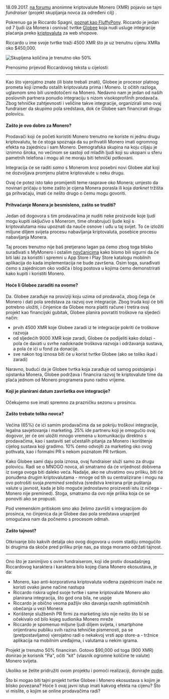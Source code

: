 18.09.2017. [na forumu][forum] anonimne kriptovalute Monero (XMR) pojavio se tajni _fundraiser_ (projekt skupljanja novca za određeni cilj) .

Pokrenuo ga je Riccardo Spagni, [poznat kao FluffyPony][fluffy]. Riccardo je jedan od 7 ljudi iza Monera i osnivač tvrtke [Globee][glob] koja nudi usluge integracije plaćanja preko [kriptovaluta][cc] za web shopove.

Riccardo u ime svoje tvrtke traži 4500 XMR što je uz trenutnu cijenu XMRa oko $450,000.

![Skupljena količina je trenutno oko 50%](https://bitfalls.com/wp-content/uploads/2017/09/01-4.png)

Prenosimo prijevod Riccardovog teksta u cijelosti:

---

Kao što vjerojatno znate (ili biste trebali znati), Globee je procesor platnog prometa koji između ostalih kriptovaluta prima i Monero. Iz očitih razloga, uglavnom smo bili usredotočeni na Monero. Nedavno nam je jedan od naših poslovnih partnera ponudio integraciju s nizom visokoprofilnih prodavača. Zbog tehničke zahtjevnosti i veličine takve integracije, organizirali smo ovaj fundraiser da skupimo pola sredstava, dok će Globee sam financirati drugu polovicu.

#### Zašto je ovo dobro za Monero?

Prodavači koji će početi koristiti Monero trenutno ne koriste ni jednu drugu kriptovalutu, te će stoga spoznaja da su prihvatili Monero imati ogromnog efekta na zajednicu i sam Monero. Demografska skupina na koju ciljaju je iznimno široka, no većinom se sastoji od mlađih ljudi koji su ukopani u sferu pametnih telefona i mogu ali ne moraju biti tehnički potkovani.

Integracija će se raditi _samo_ s Monerom kroz posebni novi Globee alat koji ne dozvoljava promjenu platne kriptovalute u neku drugu.

Ovaj će potez isto tako promijeniti teme rasprave oko Monera; umjesto da novinari pričaju o tome zašto je cijena Monera porasla ili koja _darknet_ tržišta ga prihvaćaju, imati će nešto drugo o čemu mogu govoriti.

#### Prihvaćanje Monera je besmisleno, zašto se truditi?

Jedan od dogovora s tim prodavačima je nuditi neke proizvode koje ljudi mogu kupiti _isključivo_ s Monerom, time ohrabrujući ljude koji s kriptovalutama nisu upoznati da nauče osnove i uđu u taj svijet. To će izložiti miljune diljem svijeta procesu nabavljanja kriptovaluta, posebice procesu nabavljanja Monera.

Taj proces trenutno nije baš pretjerano lagan pa ćemo zbog toga blisko surađivati s MyMonero i ostalim [novčanicima][wallet] kako bismo bili sigurni da će biti laki za koristiti i spremni u App Store i Play Store katalogu mobilnih aplikacija do kada implementacija ne bude završena. Osim toga, surađivati ćemo s zajednicom oko vodiča i blog postova u kojima ćemo demonstrirati kako kupiti i koristiti Monero.

#### Hoće li Globee zaraditi na ovome?

Da. Globee zarađuje na proviziji koju uzima od prodavača, zbog čega će Monero i dati pola sredstava za razvoj ove integracije. Zbog truda koji će biti potrebno uložiti, i činjenice da Globee mora platiti račune i tretira ovaj projekt kao financijski gubitak, Globee planira povratiti troškove na sljedeći način:

- prvih 4500 XMR koje Globee zaradi iz te integracije pokriti će troškove razvoja
- od sljedećih 9000 XMR koje zaradi, Globee će podijeliti kako dolazi - pola će davati u svrhe nadoknade troškova razvoja i održavanja sustava, a pola će ići u fond za donacije.
- sve nakon tog iznosa biti će u korist tvrtke Globee (ako se toliko ikad i zaradi)

Naravno, budući da je Globee tvrtka koja zarađuje od samog postojanja i opstanka Monera, Globee podržava i financira razvoj te kriptovalute time da plaća jednom od Monero programera puno radno vrijeme.

#### Koji je planirani datum završetka ove integracije?

Očekujemo sve imati spremno za prazničku sezonu u prosincu.

#### Zašto trebate toliko novca?

Većina (65%) će ići samim prodavačima da se pokriju troškovi integracije, legalna savjetovanja i marketing. 25% ide partneru koji je omogućio ovaj dogovor, jer će oni uložiti mnogo vremena u komunikaciju direktno s prodavačima, kao i sastaviti set učestalih pitanja za Monero i korištenje cijelog sustava koji gradimo. 10% ćemo odvojiti za marketing oko ovog pothvata, kao i formalni PR s nekom poznatom PR tvrtkom.

Kako Globee sami daju pola iznosa, ovaj fundraiser služi samo za drugu polovicu. Radi se o MNOGO novca, ali smatramo da će vrijednost dobivena iz svega ovoga biti daleko veća. Nadalje, ako ne uhvatimo ovu priliku, biti će ponuđena drugim kriptovalutama - mnoge od tih su centralizirane i mogu na ovo potrošiti svoja _premined_ sredstva (sredstva kreirana prije puštanja valute u javnost, kada je bilo moguće jednostavno proizvesti istu iz ničega - Monero nije premined). Stoga, smatramo da ovo nije prilika koja će se ponoviti ako se propusti.

Pod vremenskim pritiskom smo ako želimo završiti s integracijom do prosinca, no činjenica da je Globee dao pola sredstava unaprijed omogućava nam da počnemo s procesom odmah.

#### Zašto tajnost?

Otkrivanje bilo kakvih detalja oko ovog dogovora u ovom stadiju omogućilo bi drugima da skoče pred priliku prije nas, pa stoga moramo održati tajnost.

---

Ono što je zanimljivo s ovim fundraiserom, koji ide protiv dosadašnjeg Riccardovog karaktera i karaktera bilo kojeg člana Monero ekosustava, je da:

- Monero, kao anti-korporativna kriptovaluta vođena zajednicom inače ne koristi ovako javne načine nastupa
- Riccardo riskira ugled svoje tvrtke i same kriptovalute Monero ako planirana integracija, što god ona bila, ne uspije
- Riccardo je obično veoma pažljiv oko davanja raznih optimističnih obećanja u vezi Monera
- Korištenje službenih PR firmi za marketing isto nije nešto što bi se očekivalo od bilo kojeg sudionika Monero mreže
- Riccardo je spomenuo miljune ljudi diljem svijeta, i smartphone orijentiranu publiku svih razina tehničke pismenosti, pa se (pretpostavljamo) vjerojatno radi o nekakvoj vrsti app store-a - tržnice aplikacija na mobilnim uređajima, i valutama u nekim igrama.

Projekt je trenutno 50% financiran. Gotovo $90,000 od toga (900 XMR) donirao je korisnik "Pa", očiti "kit" (vlasnik ogromne količine te valute) Monero svijeta.

Ukoliko se želite pridružiti ovom projektu i pomoći realizaciji, donirajte [ovdje][forum].

Što bi mogao biti tajni projekt tvrtke Globee i Monero ekosustava s kojim je blisko povezana? Hoće li ovaj javni istup imati kakvog efekta na cijenu? Što vi mislite, o kojim se online prodavačima radi?

[forum]: https://forum.getmonero.org/8/funding-required/88459/globee-s-secret-project-fundraiser
[fluffy]: https://twitter.com/fluffypony
[glob]: https://globee.com
[cc]: https://bitfalls.com/hr/2017/08/20/cryptocurrency/
[wallet]: https://bitfalls.com/hr/2017/08/31/what-cryptocurrency-wallet/